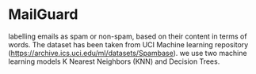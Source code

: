 # MailGuard
labelling emails as spam or non-spam, based on their content in terms of words. The dataset has been taken from UCI Machine learning repository (https://archive.ics.uci.edu/ml/datasets/Spambase). we use two machine learning models  K Nearest Neighbors (KNN) and Decision Trees.
